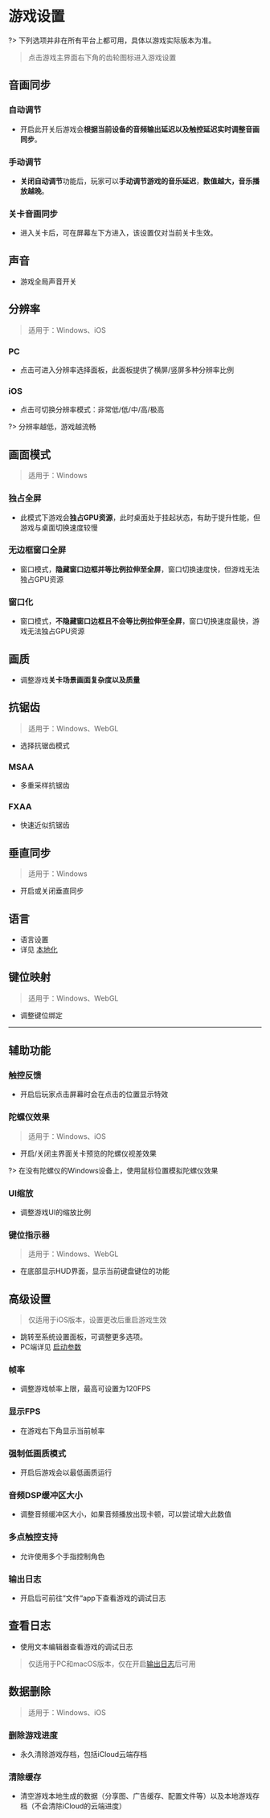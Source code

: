 # 游戏设置

?> 下列选项并非在所有平台上都可用，具体以游戏实际版本为准。

> 点击游戏主界面右下角的齿轮图标进入游戏设置

## 音画同步

### 自动调节
- 开启此开关后游戏会**根据当前设备的音频输出延迟以及触控延迟实时调整音画同步**。

### 手动调节
- **关闭自动调节**功能后，玩家可以**手动调节游戏的音乐延迟**，**数值越大，音乐播放越晚**。

### 关卡音画同步
- 进入关卡后，可在屏幕左下方进入，该设置仅对当前关卡生效。

## 声音
- 游戏全局声音开关

## 分辨率

> 适用于：Windows、iOS

### PC
- 点击可进入分辨率选择面板，此面板提供了横屏/竖屏多种分辨率比例

### iOS
- 点击可切换分辨率模式：非常低/低/中/高/极高

?> 分辨率越低，游戏越流畅

## 画面模式

> 适用于：Windows

### 独占全屏
- 此模式下游戏会**独占GPU资源**，此时桌面处于挂起状态，有助于提升性能，但游戏与桌面切换速度较慢

### 无边框窗口全屏
- 窗口模式，**隐藏窗口边框并等比例拉伸至全屏**，窗口切换速度快，但游戏无法独占GPU资源

### 窗口化
- 窗口模式，**不隐藏窗口边框且不会等比例拉伸至全屏**，窗口切换速度最快，游戏无法独占GPU资源

## 画质
- 调整游戏**关卡场景画面复杂度以及质量**

## 抗锯齿
> 适用于：Windows、WebGL
- 选择抗锯齿模式

### MSAA
- 多重采样抗锯齿

### FXAA
- 快速近似抗锯齿

## 垂直同步
> 适用于：Windows
- 开启或关闭垂直同步

## 语言
- 语言设置
- 详见 [本地化](/dlce/localization.md)

## 键位映射
> 适用于：Windows、WebGL
- 调整键位绑定

----------------

## 辅助功能

### 触控反馈
- 开启后玩家点击屏幕时会在点击的位置显示特效

### 陀螺仪效果
> 适用于：Windows、iOS
- 开启/关闭主界面关卡预览的陀螺仪视差效果

?> 在没有陀螺仪的Windows设备上，使用鼠标位置模拟陀螺仪效果

### UI缩放
- 调整游戏UI的缩放比例

### 键位指示器
> 适用于：Windows、WebGL
- 在底部显示HUD界面，显示当前键盘键位的功能


## 高级设置
> 仅适用于iOS版本，设置更改后重启游戏生效
- 跳转至系统设置面板，可调整更多选项。
- PC端详见 [启动参数](/dlce/commands.md)

### 帧率
- 调整游戏帧率上限，最高可设置为120FPS

### 显示FPS
- 在游戏右下角显示当前帧率

### 强制低画质模式
- 开启后游戏会以最低画质运行

### 音频DSP缓冲区大小
- 调整音频缓冲区大小，如果音频播放出现卡顿，可以尝试增大此数值

### 多点触控支持
- 允许使用多个手指控制角色

### 输出日志
- 开启后可前往“文件“app下查看游戏的调试日志

## 查看日志
- 使用文本编辑器查看游戏的调试日志

> 仅适用于PC和macOS版本，仅在开启[输出日志](#输出日志)后可用

## 数据删除
> 适用于：Windows、iOS
### 删除游戏进度
- 永久清除游戏存档，包括iCloud云端存档
### 清除缓存
- 清空游戏本地生成的数据（分享图、广告缓存、配置文件等）以及本地游戏存档（不会清除iCloud的云端进度）
